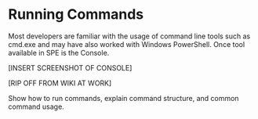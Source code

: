 # Running Commands

Most developers are familiar with the usage of command line tools such as cmd.exe and may have also worked with Windows PowerShell. Once tool available in SPE is the Console. 

[INSERT SCREENSHOT OF CONSOLE]

[RIP OFF FROM WIKI AT WORK]

Show how to run commands, explain command structure, and common command usage.